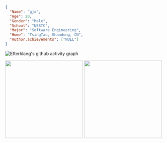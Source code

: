 ```json
{
  "Name": "gjx",
  "Age": 20,
  "Gender": "Male",
  "School": "UESTC",
  "Major": "Software Engineering",
  "Home": "TsingTao, Shandong, CN",
  "Author.achievements": ["NULL"]
}
```


![Efterklang's github activity graph](https://github-readme-activity-graph.vercel.app/graph?username=Efterklang&theme=tokyo-night&hide_border=true)

<div class="badges-githubstats">
  <p align="center">
    <img src="https://github-readme-stats.vercel.app/api/top-langs/?username=Efterklang&layout=donut&theme=tokyonight&exclude_repo=Efterklang.github.io&show_icons=true&hide_border=true&count_private=true" height="250">
    <img src="https://github-readme-stats.vercel.app/api?username=Efterklang&show_icons=true&theme=tokyonight&hide_border=true&count_private=true" height="250">
  </p>
</div>




